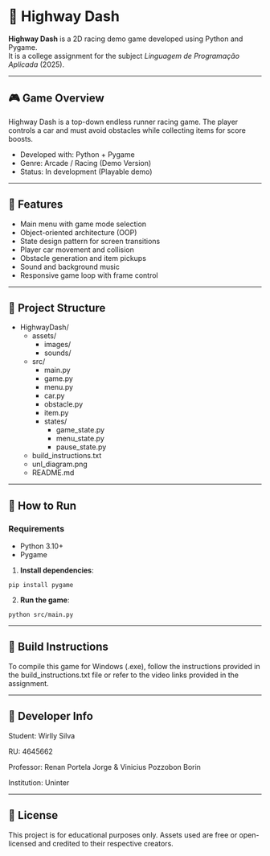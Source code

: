 # 🚗 Highway Dash

**Highway Dash** is a 2D racing demo game developed using Python and Pygame.  
It is a college assignment for the subject *Linguagem de Programação Aplicada* (2025).

---

## 🎮 Game Overview

Highway Dash is a top-down endless runner racing game. The player controls a car and must avoid obstacles while collecting items for score boosts.

- Developed with: Python + Pygame  
- Genre: Arcade / Racing (Demo Version)  
- Status: In development (Playable demo)

---

## 📌 Features

- Main menu with game mode selection
- Object-oriented architecture (OOP)
- State design pattern for screen transitions
- Player car movement and collision
- Obstacle generation and item pickups
- Sound and background music
- Responsive game loop with frame control

---

## 📁 Project Structure

- HighwayDash/
  - assets/
    - images/
    - sounds/
  - src/
    - main.py
    - game.py
    - menu.py
    - car.py
    - obstacle.py
    - item.py
    - states/
        - game_state.py
        - menu_state.py
        - pause_state.py
  - build_instructions.txt
  - unl_diagram.png
  - README.md

---
## 🚀 How to Run
### Requirements
- Python 3.10+
- Pygame

1. **Install dependencies**:
```
pip install pygame
```
2. **Run the game**:
```
python src/main.py  
```
---
## 🧱 Build Instructions
To compile this game for Windows (.exe), follow the instructions 
provided in the build_instructions.txt file or refer to the video 
links provided in the assignment.

---

## 🧠 Developer Info
Student: Wirlly Silva

RU: 4645662

Professor: Renan Portela Jorge & Vinicius Pozzobon Borin

Institution: Uninter

---
## 📜 License
This project is for educational purposes only. Assets used 
are free or open-licensed and credited to their respective creators.